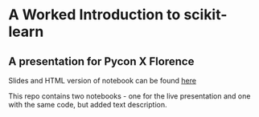# A Worked Introduction to scikit-learn

## A presentation for Pycon X Florence

Slides and HTML version of notebook can be found [here](https://drive.google.com/open?id=1DYmBvTc9-Vqdq7XkEWElE8SXYqU7xrDi)

This repo contains two notebooks - one for the live presentation and one with the same code, but added text description.